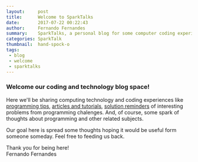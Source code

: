 ```yaml
---
layout:     post
title:      Welcome to SparkTalks
date:       2017-07-22 00:22:43
author:     Fernando Fernandes
summary:    SparkTalks, a personal blog for some computer coding experiences.
categories: SparkTalk
thumbnail:  hand-spock-o
tags:
 - blog
 - welcome
 - sparktalks
---
```


### Welcome our coding and technology blog space!

Here we'll be sharing computing technology and coding experiences like [programming tips][1], [articles and tutorials][2], [solution reminders][3] of interesting problems from programming chalenges. And, of course, some spark of thoughts about programming and other related subjects.

Our goal here is spread some thoughts hoping it would be useful form someone someday. Feel free to feeding us back.

Thank you for being here!<br/>
Fernando Fernandes

[1]: http://www.gospark.org/tips
[2]: http://www.gospark.org/articles
[3]: http://www.gospark.org/solutions